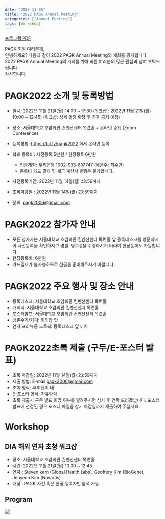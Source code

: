 ```yaml
---
date: "2022-11-05"
title: "2022 PAGK Annual Meeting"
categories: ["Annual Meeting"]
tags: [Workshop]
---
```


[프로그램 PDF](/2022-PAGK-Annual-Meeting-2022-11-21.pdf)

PAGK 회원 여러분께,  
안녕하세요? 다음과 같이 2022 PAGK Annual Meeting의 개최를 공지합니다.  
2022 PAGK Annual Meeting의 개최를 위해 회원 여러분의 많은 관심과 참여 부탁드립니다.  
감사합니다.  

# PAGK2022 소개 및 등록방법
- 일시: 2022년 11월 21일(월) 14:00 ~ 17:30 (워크샵 : 2022년 11월 21일(월) 10:00 ~ 12:45)
(워크샵: 상세 일정 확정 후 추후 공지 예정)
- 장소: 서울대학교 호암회관 컨벤션센터 목련홀 + 온라인 중계 (Zoom Conference)
- 등록방법:  https://bit.ly/pagk2022 에서 온라인 등록
- 학회 등록비: 사전등록 5만원 / 현장등록 6만원
    * 입금계좌: 우리은행  1002-933-807747 (예금주: 최수인) 
    * 등록비 카드 결제 및 세금 계산서 발행은 불가합니다.
- 사전등록기간: 2022년 11월 14일(월) 23:59까지 
- 초록마감일 : 2022년 11월 14일(월) 23:59까지

- 문의: pagk2006@gmail.com

# PAGK2022 참가자 안내
- 모든 참가자는 서울대학교 호암회관 컨벤션센터 목련홀 앞 등록데스크를 방문하시어 사전등록을 확인하시고 명찰, 영수증을 수령하시기 바라며 현장등록도 가능합니다.
- 현장등록비: 6만원
- 카드결제가 불가능하므로 현금을 준비해주시기 바랍니다.

# PAGK2022 주요 행사 및 장소 안내
- 등록데스크: 서울대학교 호암회관 컨벤션센터 목련홀
- 개회식: 서울대학교 호암회관 컨벤션센터 목련홀
- 포스터발표: 서울대학교 호암회관 컨벤션센터 목련홀
- 냉온수기/커피: 회의장 앞
- 연자 프리뷰용 노트북: 등록데스크 앞 비치

# PAGK2022초록 제출 (구두/E-포스터 발표)
- 초록 마감일: 2022년 11월 14일(월) 23:59까지
- 제출 방법: E-mail pagk2006@gmail.com
- 초록 양식: 400단어 내
- E-포스터 양식: 자유양식
- 초록 제출시 구두 발표 희망 여부를 알려주시면 심사 후 연락 드리겠습니다. 포스터 발표에 선정된 경우 포스터 파일을 상기 마감일까지 제출하여 주십시요.
 
# Workshop
## DIA 해외 연자 초청 워크샵
- 장소: 서울대학교 호암회관 컨벤션센터 목련홀
- 시간: 2022년 11월 21일(월) 10:00 ~ 12:45
- 연자 : Steven kern (Global Health Labs), Geoffery Kim (BioGene), Jeayeon Kim (Novartis)
- 대상 : PAGK 사전 혹은 현장 등록자만 참석 가능.

## Program

![](/2022-program.png)
